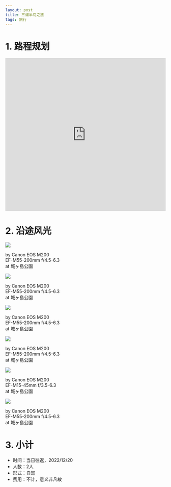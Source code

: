```yaml
---
layout: post
title: 三浦半岛之旅
tags: 旅行
---
```


# 1. 路程规划

<iframe src="https://www.google.com/maps/embed?pb=!1m14!1m12!1m3!1d85303.85239195678!2d139.64832817201395!3d35.22519771222567!2m3!1f0!2f0!3f0!3m2!1i1024!2i768!4f13.1!5e0!3m2!1szh-CN!2sjp!4v1671626670316!5m2!1szh-CN!2sjp" width="100%" height="480" style="border:0;" loading="lazy"></iframe>

# 2. 沿途风光

<div class="gallery">
    <div class="item">
        <img src="/assets/src/a-travel-at-miura/pic1.jpeg">
        <p>by Canon EOS M200<br>EF-M55-200mm f/4.5-6.3<br>at 城ヶ島公園</p>
    </div>
    <div class="item">
        <img src="/assets/src/a-travel-at-miura/pic2.jpeg">
        <p>by Canon EOS M200<br>EF-M55-200mm f/4.5-6.3<br>at 城ヶ島公園</p>
    </div>
    <div class="item">
        <img src="/assets/src/a-travel-at-miura/pic3.jpeg">
        <p>by Canon EOS M200<br>EF-M55-200mm f/4.5-6.3<br>at 城ヶ島公園</p>
    </div>
    <div class="item">
        <img src="/assets/src/a-travel-at-miura/pic4.jpeg">
        <p>by Canon EOS M200<br>EF-M55-200mm f/4.5-6.3<br>at 城ヶ島公園</p>
    </div>
    <div class="item">
        <img src="/assets/src/a-travel-at-miura/pic5.jpeg">
        <p>by Canon EOS M200<br>EF-M15-45mm f/3.5-6.3<br>at 城ヶ島公園</p>
    </div>
    <div class="item">
        <img src="/assets/src/a-travel-at-miura/pic6.jpeg">
        <p>by Canon EOS M200<br>EF-M55-200mm f/4.5-6.3<br>at 城ヶ島公園</p>
    </div>
</div>

# 3. 小计

- 时间：当日往返，2022/12/20
- 人数：2人
- 形式：自驾
- 费用：不计，意义非凡故

